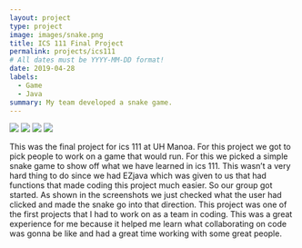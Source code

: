 ```yaml
---
layout: project
type: project
image: images/snake.png
title: ICS 111 Final Project
permalink: projects/ics111
# All dates must be YYYY-MM-DD format!
date: 2019-04-28
labels:
  - Game
  - Java
summary: My team developed a snake game.
---
```


<div class="ui small rounded images">
  <img class="ui image" src="../images/micromouse-robot.png">
  <img class="ui image" src="../images/micromouse-robot-2.jpg">
  <img class="ui image" src="../images/micromouse.jpg">
  <img class="ui image" src="../images/micromouse-circuit.png">
</div>

This was the final project for ics 111 at UH Manoa. For this project we got to pick people to work on a game that would run. For this we picked a simple snake game to show off what we have learned in ics 111. This wasn’t a very hard thing to do since we had EZjava which was given to us that had functions that made coding this project much easier. So our group got started. As shown in the screenshots we just checked what the user had clicked and made the snake go into that direction. This project was one of the first projects that I had to work on as a team in coding. This was a great experience for me because it helped me learn what collaborating on code was gonna be like and had a great time working with some great people.

